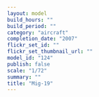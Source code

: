 ```yaml
---
layout: model
build_hours: ""
build_period: ""
category: "aircraft"
completion_date: "2007"
flickr_set_id: ""
flickr_set_thumbnail_url: ""
model_id: "124"
publish: false
scale: "1/72"
summary: ""
title: "Mig-19"
---
```



